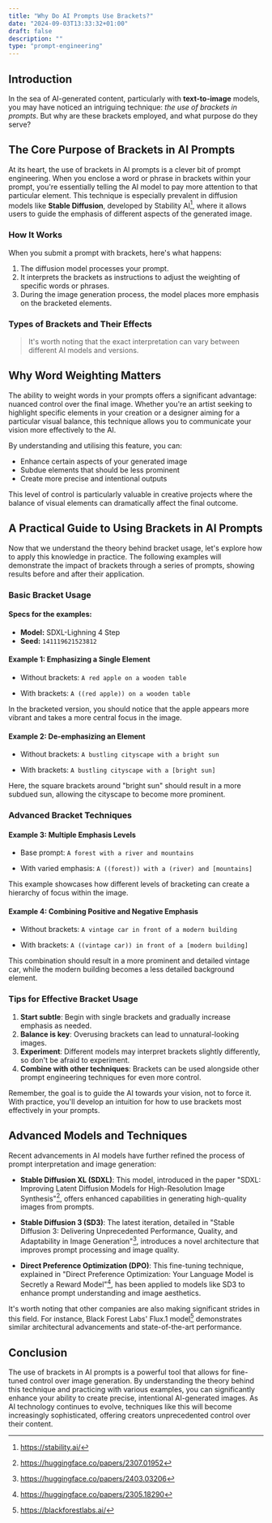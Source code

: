 ```yaml
---
title: "Why Do AI Prompts Use Brackets?"
date: "2024-09-03T13:33:32+01:00"
draft: false
description: ""
type: "prompt-engineering"
---
```


## Introduction

In the sea of AI-generated content, particularly with **text-to-image** models, you may have noticed an intriguing technique: _the use of brackets in prompts_. But why are these brackets employed, and what purpose do they serve?

## The Core Purpose of Brackets in AI Prompts

At its heart, the use of brackets in AI prompts is a clever bit of prompt engineering. When you enclose a word or phrase in brackets within your prompt, you're essentially telling the AI model to pay more attention to that particular element. This technique is especially prevalent in diffusion models like **Stable Diffusion**, developed by Stability AI[^1], where it allows users to guide the emphasis of different aspects of the generated image.

### How It Works

When you submit a prompt with brackets, here's what happens:

1. The diffusion model processes your prompt.
2. It interprets the brackets as instructions to adjust the weighting of specific words or phrases.
3. During the image generation process, the model places more emphasis on the bracketed elements.

### Types of Brackets and Their Effects

<!-- | Bracket Type    | Usage Example | Emphasis Level                    |
| --------------- | ------------- | --------------------------------- |
| Single brackets | (word)        | Slight emphasis                   |
| Double brackets | ((word))      | Moderate emphasis                 |
| Triple brackets | (((word)))    | Strong emphasis                   |
| Square brackets | [word]        | Reduced emphasis (in some models) | -->

> It's worth noting that the exact interpretation can vary between different AI models and versions.

## Why Word Weighting Matters

The ability to weight words in your prompts offers a significant advantage: nuanced control over the final image. Whether you're an artist seeking to highlight specific elements in your creation or a designer aiming for a particular visual balance, this technique allows you to communicate your vision more effectively to the AI.

By understanding and utilising this feature, you can:

- Enhance certain aspects of your generated image
- Subdue elements that should be less prominent
- Create more precise and intentional outputs

This level of control is particularly valuable in creative projects where the balance of visual elements can dramatically affect the final outcome.

## A Practical Guide to Using Brackets in AI Prompts

Now that we understand the theory behind bracket usage, let's explore how to apply this knowledge in practice. The following examples will demonstrate the impact of brackets through a series of prompts, showing results before and after their application.

### Basic Bracket Usage

#### Specs for the examples:

- **Model:** SDXL-Lighning 4 Step
- **Seed:** `141119621523812`

#### Example 1: Emphasizing a Single Element

- Without brackets: `A red apple on a wooden table`

- With brackets: `A ((red apple)) on a wooden table`

<!-- {{< image-comparison
image1="/images/prompt-engineering/brackets-ai-prompts/red-apple_00001_.png"
image2="/images/prompt-engineering/brackets-ai-prompts/red-apple_00002_.png"
caption1="A red apple on a wooden table"
caption2="A ((red apple)) on a wooden table" >}} -->

In the bracketed version, you should notice that the apple appears more vibrant and takes a more central focus in the image.

#### Example 2: De-emphasizing an Element

- Without brackets: `A bustling cityscape with a bright sun`

- With brackets: `A bustling cityscape with a [bright sun]`

<!-- {{< image-comparison
image1="/images/prompt-engineering/brackets-ai-prompts/sun_00001_.png"
image2="/images/prompt-engineering/brackets-ai-prompts/cityscape brackets_00001_.png"
caption1="A bustling cityscape with a bright sun"
caption2="A bustling cityscape with a [bright sun]" >}} -->

Here, the square brackets around "bright sun" should result in a more subdued sun, allowing the cityscape to become more prominent.

### Advanced Bracket Techniques

#### Example 3: Multiple Emphasis Levels

- Base prompt: `A forest with a river and mountains`

- With varied emphasis: `A ((forest)) with a (river) and [mountains]`

<!-- {{< image-comparison
image2="/images/prompt-engineering/brackets-ai-prompts/brackets-comparison00001.png"
image1="/images/prompt-engineering/brackets-ai-prompts/brackets-comparison.png"
caption1="A forest with a river and mountains"
caption2="A ((forest)) with a (river) and [mountains]" >}} -->

This example showcases how different levels of bracketing can create a hierarchy of focus within the image.

#### Example 4: Combining Positive and Negative Emphasis

- Without brackets: `A vintage car in front of a modern building`

- With brackets: `A ((vintage car)) in front of a [modern building]`

<!-- {{< image-comparison
image2="/images/prompt-engineering/brackets-ai-prompts/vintage-car-modern-building_00002_.png"
image1="/images/prompt-engineering/brackets-ai-prompts/vintage-car-modern-building_00001_.png"
caption1="A vintage car in front of a modern building"
caption2="A ((vintage car)) in front of a [modern building]" >}} -->

This combination should result in a more prominent and detailed vintage car, while the modern building becomes a less detailed background element.

### Tips for Effective Bracket Usage

1. **Start subtle**: Begin with single brackets and gradually increase emphasis as needed.
2. **Balance is key**: Overusing brackets can lead to unnatural-looking images.
3. **Experiment**: Different models may interpret brackets slightly differently, so don't be afraid to experiment.
4. **Combine with other techniques**: Brackets can be used alongside other prompt engineering techniques for even more control.

Remember, the goal is to guide the AI towards your vision, not to force it. With practice, you'll develop an intuition for how to use brackets most effectively in your prompts.

## Advanced Models and Techniques

Recent advancements in AI models have further refined the process of prompt interpretation and image generation:

- **Stable Diffusion XL (SDXL)**: This model, introduced in the paper "SDXL: Improving Latent Diffusion Models for High-Resolution Image Synthesis"[^2], offers enhanced capabilities in generating high-quality images from prompts.

- **Stable Diffusion 3 (SD3)**: The latest iteration, detailed in "Stable Diffusion 3: Delivering Unprecedented Performance, Quality, and Adaptability in Image Generation"[^3], introduces a novel architecture that improves prompt processing and image quality.

- **Direct Preference Optimization (DPO)**: This fine-tuning technique, explained in "Direct Preference Optimization: Your Language Model is Secretly a Reward Model"[^4], has been applied to models like SD3 to enhance prompt understanding and image aesthetics.

It's worth noting that other companies are also making significant strides in this field. For instance, Black Forest Labs' Flux.1 model[^5] demonstrates similar architectural advancements and state-of-the-art performance.

## Conclusion

The use of brackets in AI prompts is a powerful tool that allows for fine-tuned control over image generation. By understanding the theory behind this technique and practicing with various examples, you can significantly enhance your ability to create precise, intentional AI-generated images. As AI technology continues to evolve, techniques like this will become increasingly sophisticated, offering creators unprecedented control over their content.

[^1]: https://stability.ai/
[^2]: https://huggingface.co/papers/2307.01952
[^3]: https://huggingface.co/papers/2403.03206
[^4]: https://huggingface.co/papers/2305.18290
[^5]: https://blackforestlabs.ai/

